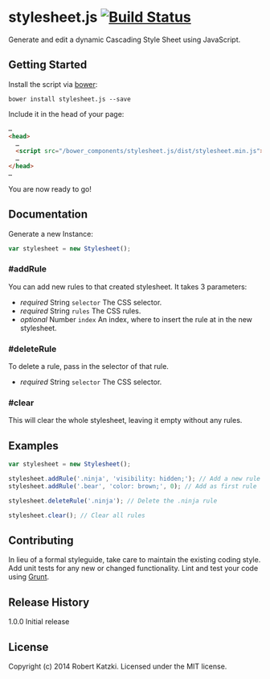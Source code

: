 # stylesheet.js [![Build Status](https://secure.travis-ci.org/ro-ka/stylesheet.js.png?branch=master)](http://travis-ci.org/ro-ka/stylesheet.js)

Generate and edit a dynamic Cascading Style Sheet using JavaScript.

## Getting Started
Install the script via [bower](http://bower.io/):

```
bower install stylesheet.js --save
```

Include it in the head of your page:

```html
…
<head>
  …
  <script src="/bower_components/stylesheet.js/dist/stylesheet.min.js"></script>
  …
</head>
…
```

You are now ready to go!

## Documentation

Generate a new Instance:

```js
var stylesheet = new Stylesheet();
```

### #addRule

You can add new rules to that created stylesheet. It takes 3 parameters:
* *required* String `selector` The CSS selector.
* *required* String `rules` The CSS rules.
* *optional* Number `index` An index, where to insert the rule at in the new stylesheet.

### #deleteRule

To delete a rule, pass in the selector of that rule.
* *required* String `selector` The CSS selector.

### #clear

This will clear the whole stylesheet, leaving it empty without any rules.

## Examples

```js
var stylesheet = new Stylesheet();

stylesheet.addRule('.ninja', 'visibility: hidden;'); // Add a new rule
stylesheet.addRule('.bear', 'color: brown;', 0); // Add as first rule

stylesheet.deleteRule('.ninja'); // Delete the .ninja rule

stylesheet.clear(); // Clear all rules
```

## Contributing
In lieu of a formal styleguide, take care to maintain the existing coding style. Add unit tests for any new or changed functionality. Lint and test your code using [Grunt](http://gruntjs.com/).

## Release History
1.0.0 Initial release

## License
Copyright (c) 2014 Robert Katzki. Licensed under the MIT license.
